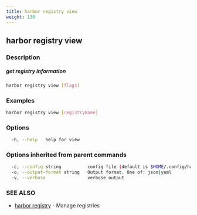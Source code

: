 ```yaml
---
title: harbor registry view
weight: 130
---
```

## harbor registry view

### Description

##### get registry information

```sh
harbor registry view [flags]
```

### Examples

```sh
harbor registry view [registryName]
```

### Options

```sh
  -h, --help   help for view
```

### Options inherited from parent commands

```sh
  -c, --config string          config file (default is $HOME/.config/harbor-cli/config.yaml)
  -o, --output-format string   Output format. One of: json|yaml
  -v, --verbose                verbose output
```

### SEE ALSO

* [harbor registry](harbor-registry.md)	 - Manage registries

